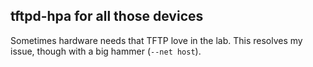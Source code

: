 ## tftpd-hpa for all those devices

Sometimes hardware needs that TFTP love in the lab. This resolves my issue, though with a big hammer (`--net host`).
